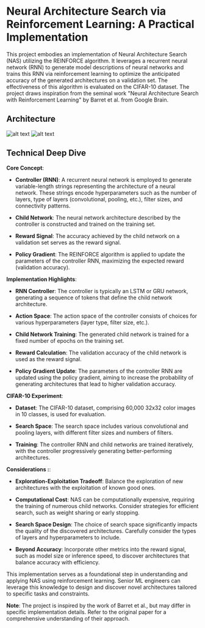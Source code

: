 # Neural Architecture Search via Reinforcement Learning: A Practical Implementation

This project embodies an implementation of Neural Architecture Search (NAS) utilizing the REINFORCE algorithm. It leverages a recurrent neural network (RNN) to generate model descriptions of neural networks and trains this RNN via reinforcement learning to optimize the anticipated accuracy of the generated architectures on a validation set. The effectiveness of this algorithm is evaluated on the CIFAR-10 dataset. The project draws inspiration from the seminal work "Neural Architecture Search with Reinforcement Learning" by Barret et al. from Google Brain.

## Architecture
![alt text](https://miro.medium.com/max/656/1*hIif88uJ7Te8MJEhm40rbw.png)
![alt text](https://i.ytimg.com/vi/CYUpDogeIL0/maxresdefault.jpg)

## Technical Deep Dive

**Core Concept**:

* **Controller (RNN)**: A recurrent neural network is employed to generate variable-length strings representing the architecture of a neural network. These strings encode hyperparameters such as the number of layers, type of layers (convolutional, pooling, etc.), filter sizes, and connectivity patterns.

* **Child Network**: The neural network architecture described by the controller is constructed and trained on the training set.

* **Reward Signal**: The accuracy achieved by the child network on a validation set serves as the reward signal.

* **Policy Gradient**: The REINFORCE algorithm is applied to update the parameters of the controller RNN, maximizing the expected reward (validation accuracy).

**Implementation Highlights**:

* **RNN Controller**: The controller is typically an LSTM or GRU network, generating a sequence of tokens that define the child network architecture.

* **Action Space**: The action space of the controller consists of choices for various hyperparameters (layer type, filter size, etc.).

* **Child Network Training**: The generated child network is trained for a fixed number of epochs on the training set.

* **Reward Calculation**: The validation accuracy of the child network is used as the reward signal.

* **Policy Gradient Update**: The parameters of the controller RNN are updated using the policy gradient, aiming to increase the probability of generating architectures that lead to higher validation accuracy.

**CIFAR-10 Experiment**:

* **Dataset**: The CIFAR-10 dataset, comprising 60,000 32x32 color images in 10 classes, is used for evaluation.

* **Search Space**: The search space includes various convolutional and pooling layers, with different filter sizes and numbers of filters.

* **Training**: The controller RNN and child networks are trained iteratively, with the controller progressively generating better-performing architectures.

**Considerations :**:

* **Exploration-Exploitation Tradeoff**: Balance the exploration of new architectures with the exploitation of known good ones.

* **Computational Cost**: NAS can be computationally expensive, requiring the training of numerous child networks. Consider strategies for efficient search, such as weight sharing or early stopping.

* **Search Space Design**: The choice of search space significantly impacts the quality of the discovered architectures. Carefully consider the types of layers and hyperparameters to include.

* **Beyond Accuracy**: Incorporate other metrics into the reward signal, such as model size or inference speed, to discover architectures that balance accuracy with efficiency.

This implementation serves as a foundational step in understanding and applying NAS using reinforcement learning. Senior ML engineers can leverage this knowledge to design and discover novel architectures tailored to specific tasks and constraints.

**Note**: The project is inspired by the work of Barret et al., but may differ in specific implementation details. Refer to the original paper for a comprehensive understanding of their approach.

